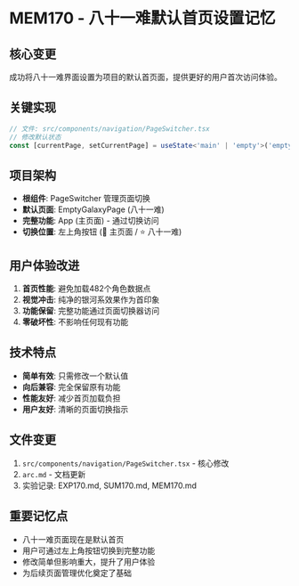 # MEM170 - 八十一难默认首页设置记忆

## 核心变更
成功将八十一难界面设置为项目的默认首页面，提供更好的用户首次访问体验。

## 关键实现
```typescript
// 文件: src/components/navigation/PageSwitcher.tsx
// 修改默认状态
const [currentPage, setCurrentPage] = useState<'main' | 'empty'>('empty')
```

## 项目架构
- **根组件**: PageSwitcher 管理页面切换
- **默认页面**: EmptyGalaxyPage (八十一难)
- **完整功能**: App (主页面) - 通过切换访问
- **切换位置**: 左上角按钮 (🌌 主页面 / ⭐ 八十一难)

## 用户体验改进
1. **首页性能**: 避免加载482个角色数据点
2. **视觉冲击**: 纯净的银河系效果作为首印象
3. **功能保留**: 完整功能通过页面切换器访问
4. **零破坏性**: 不影响任何现有功能

## 技术特点
- **简单有效**: 只需修改一个默认值
- **向后兼容**: 完全保留原有功能
- **性能友好**: 减少首页加载负担
- **用户友好**: 清晰的页面切换指示

## 文件变更
1. `src/components/navigation/PageSwitcher.tsx` - 核心修改
2. `arc.md` - 文档更新
3. 实验记录: EXP170.md, SUM170.md, MEM170.md

## 重要记忆点
- 八十一难页面现在是默认首页
- 用户可通过左上角按钮切换到完整功能
- 修改简单但影响重大，提升了用户体验
- 为后续页面管理优化奠定了基础
